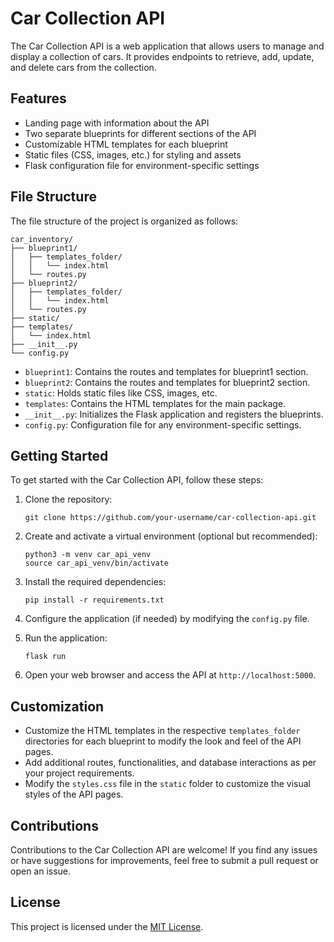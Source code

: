 # Car Collection API

The Car Collection API is a web application that allows users to manage and display a collection of cars. It provides endpoints to retrieve, add, update, and delete cars from the collection.

## Features

- Landing page with information about the API
- Two separate blueprints for different sections of the API
- Customizable HTML templates for each blueprint
- Static files (CSS, images, etc.) for styling and assets
- Flask configuration file for environment-specific settings

## File Structure

The file structure of the project is organized as follows:

```
car_inventory/
├── blueprint1/
│   ├── templates_folder/
│   │   └── index.html
│   └── routes.py
├── blueprint2/
│   ├── templates_folder/
│   │   └── index.html
│   └── routes.py
├── static/
├── templates/
│   └── index.html
├── __init__.py
└── config.py
```

- `blueprint1`: Contains the routes and templates for blueprint1 section.
- `blueprint2`: Contains the routes and templates for blueprint2 section.
- `static`: Holds static files like CSS, images, etc.
- `templates`: Contains the HTML templates for the main package.
- `__init__.py`: Initializes the Flask application and registers the blueprints.
- `config.py`: Configuration file for any environment-specific settings.

## Getting Started

To get started with the Car Collection API, follow these steps:

1. Clone the repository:

   ```shell
   git clone https://github.com/your-username/car-collection-api.git
   ```

2. Create and activate a virtual environment (optional but recommended):

   ```shell
   python3 -m venv car_api_venv
   source car_api_venv/bin/activate
   ```

3. Install the required dependencies:

   ```shell
   pip install -r requirements.txt
   ```

4. Configure the application (if needed) by modifying the `config.py` file.

5. Run the application:

   ```shell
   flask run
   ```

6. Open your web browser and access the API at `http://localhost:5000`.

## Customization

- Customize the HTML templates in the respective `templates_folder` directories for each blueprint to modify the look and feel of the API pages.
- Add additional routes, functionalities, and database interactions as per your project requirements.
- Modify the `styles.css` file in the `static` folder to customize the visual styles of the API pages.

## Contributions

Contributions to the Car Collection API are welcome! If you find any issues or have suggestions for improvements, feel free to submit a pull request or open an issue.

## License

This project is licensed under the [MIT License](LICENSE).


